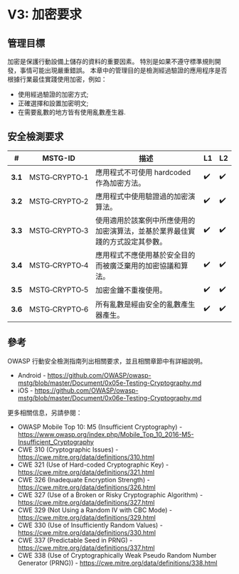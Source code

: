 # V3: 加密要求

## 管理目標

加密是保護行動設備上儲存的資料的重要因素。 特別是如果不遵守標準規則開發，事情可能出現嚴重錯誤。 本章中的管理目的是檢測經過驗證的應用程序是否根據行業最佳實踐使用加密，例如：

- 使用經過驗證的加密方式;
- 正確選擇和設置加密明文;
- 在需要亂數的地方皆有使用亂數產生器.

## 安全檢測要求

| # | MSTG-ID | 描述 | L1 | L2 |
| --- | --- | --- | --- | --- |
| **3.1** | MSTG‑CRYPTO‑1 | 應用程式不可使用 hardcoded 作為加密方法。| ✔️ | ✔️ |
| **3.2** | MSTG‑CRYPTO‑2 | 應用程式中使用驗證過的加密演算法。 | ✔️ | ✔️ |
| **3.3** | MSTG‑CRYPTO‑3 | 使用適用於該案例中所應使用的加密演算法，並基於業界最佳實踐的方式設定其參數。 | ✔️ | ✔️|
| **3.4** | MSTG‑CRYPTO‑4 | 應用程式不應使用基於安全目的而被廣泛棄用的加密協議和算法。 | ✔️ | ✔️|
| **3.5** | MSTG‑CRYPTO‑5 | 加密金鑰不重複使用。 | ✔️ | ✔️ |
| **3.6** | MSTG‑CRYPTO‑6 | 所有亂數是經由安全的亂數產生器產生。 | ✔️ | ✔️ |

## 參考

OWASP 行動安全檢測指南列出相關要求，並且相關章節中有詳細說明。

- Android - <https://github.com/OWASP/owasp-mstg/blob/master/Document/0x05e-Testing-Cryptography.md>
- iOS - <https://github.com/OWASP/owasp-mstg/blob/master/Document/0x06e-Testing-Cryptography.md>

更多相關信息，另請參閱：

- OWASP Mobile Top 10: M5 (Insufficient Cryptography) - <https://www.owasp.org/index.php/Mobile_Top_10_2016-M5-Insufficient_Cryptography>
- CWE 310 (Cryptographic Issues) - <https://cwe.mitre.org/data/definitions/310.html>
- CWE 321 (Use of Hard-coded Cryptographic Key) - <https://cwe.mitre.org/data/definitions/321.html>
- CWE 326 (Inadequate Encryption Strength) - <https://cwe.mitre.org/data/definitions/326.html>
- CWE 327 (Use of a Broken or Risky Cryptographic Algorithm) - <https://cwe.mitre.org/data/definitions/327.html>
- CWE 329 (Not Using a Random IV with CBC Mode) - <https://cwe.mitre.org/data/definitions/329.html>
- CWE 330 (Use of Insufficiently Random Values) - <https://cwe.mitre.org/data/definitions/330.html>
- CWE 337 (Predictable Seed in PRNG) - <https://cwe.mitre.org/data/definitions/337.html>
- CWE 338 (Use of Cryptographically Weak Pseudo Random Number Generator (PRNG)) - <https://cwe.mitre.org/data/definitions/338.html>
